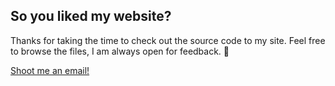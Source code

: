 ## So you liked my website?

Thanks for taking the time to check out the source code to my site. Feel free to browse the files, I am always open for feedback. 🚀

[Shoot me an email!](mailto:andreas.k.savva@gmail.com)